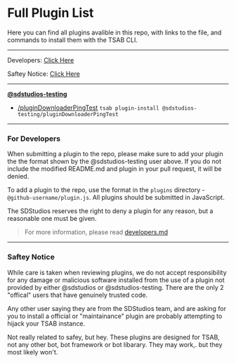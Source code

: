 # Full Plugin List

Here you can find all plugins avalible in this repo, with links to the file, and commands to install them with the TSAB CLI.

---

Developers: [Click Here](#for-developers)

Saftey Notice: [Click Here](#saftey-notice)

---

**[@sdstudios-testing](https://github.com/sd-studios-official)**

* [/pluginDownloaderPingTest](https://github.com/sd-studios-official/tsab-plugin-repo/@sdstudios-testing/pluginDownloaderPingTest.js) `tsab plugin-install @sdstudios-testing/pluginDownloaderPingTest`

---

### For Developers

When submitting a plugin to the repo, please make sure to add your plugin the the format shown by the @sdstudios-testing user above. If you do not include the modified README.md and plugin in your pull request, it will be denied.

To add a plugin to the repo, use the format in the `plugins` directory - `@github-username/plugin.js`. All plugins should be submitted in JavaScript.

The SDStudios reserves the right to deny a plugin for any reason, but a reasonable one must be given.

> For more information, please read [developers.md]()

---

### Saftey Notice

While care is taken when reviewing plugins, we do not accept responsibility for any damage or malicious software installed from the use of a plugin not provided by either @sdstudios or @sdstudios-testing. There are the only 2 "offical" users that have genuinely trusted code.

Any other user saying they are from the SDStudios team, and are asking for you to install a official or "maintainance" plugin are probably attempting to hijack your TSAB instance.

Not really related to safey, but hey. These plugins are designed for TSAB, not any other bot, bot framework or bot libarary. They may work,. but they most likely won't.
